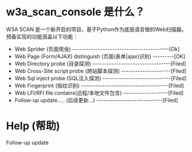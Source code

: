 w3a_scan_console 是什么？
=========================

W3A SCAN 是一个新开启的项目，基于Python作为底层语言做的Web扫描器。预备实现的功能涵盖以下功能：

- Web Sprider (页面爬虫) -----------------------------------------[Ok]
- Web Page (Form/AJAX) distinguish (页面(表单|ajax)识别) ---------[OK]
- Web Directory probe (目录探测) ---------------------------------[Filed]
- Web Cross-Site script probe (跨站脚本探测) ---------------------[Filed]
- Web Sql inject probe (SQL注入探测) -----------------------------[Filed]
- Web Fingerprint (指纹识别) -------------------------------------[Filed]
- Web LFI/RFI file contains(远程/本地文件包含) -------------------[Filed]
- Follow-up update..... (后续更新...) ----------------------------[Filed]


Help (帮助)
========================
Follow-up update
